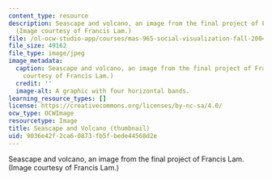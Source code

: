 ```yaml
---
content_type: resource
description: Seascape and volcano, an image from the final project of Francis Lam.
  (Image courtesy of Francis Lam.)
file: /ol-ocw-studio-app/courses/mas-965-social-visualization-fall-2004/9036e42f2ca60873fb5fbede44568d2e_mas-965f04.jpg
file_size: 49162
file_type: image/jpeg
image_metadata:
  caption: Seascape and volcano, an image from the final project of Francis Lam. (Image
    courtesy of Francis Lam.)
  credit: ''
  image-alt: A graphic with four horizontal bands.
learning_resource_types: []
license: https://creativecommons.org/licenses/by-nc-sa/4.0/
ocw_type: OCWImage
resourcetype: Image
title: Seascape and Volcano (thumbnail)
uid: 9036e42f-2ca6-0873-fb5f-bede44568d2e
---
```

Seascape and volcano, an image from the final project of Francis Lam. (Image courtesy of Francis Lam.)
